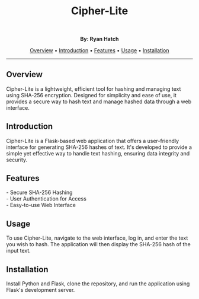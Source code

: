 <!--
******************************************************************************************
Title: Cipher-Lite Readme.md      |*******************************************************
Developed by: Ryan Hatch          |*******************************************************
Dev Date: August 3, 2023          |*******************************************************
Last Updated: October 13, 2023    |*******************************************************
Version: 2.0                      |*******************************************************
******************************************************************************************
-->
<!DOCTYPE html>
<html>
<body>
  <h1 align="center">Cipher-Lite</h1>
  <br>
  <p align="center">
    <strong>By: Ryan Hatch</strong><br>
  </p>
  <p align="center">
    <a href="#overview">Overview</a> •
    <a href="#introduction">Introduction</a> •
    <a href="#features">Features</a> •
    <a href="#usage">Usage</a> •
    <a href="#installation">Installation</a> 
<!--     <a href="#contributing">Contributing</a> • -->
<!--     <a href="#license">License</a> -->
  </p>
  <hr>
  <h2 id="overview">Overview</h2>
  <p>
    Cipher-Lite is a lightweight, efficient tool for hashing and managing text using SHA-256 encryption. 
    Designed for simplicity and ease of use, it provides a secure way to hash text and manage hashed data through a web interface.
  </p>
  <h2 id="introduction">Introduction</h2>
  <p>
    Cipher-Lite is a Flask-based web application that offers a user-friendly interface for generating SHA-256 hashes of text. It's developed to provide a simple yet effective way to handle text hashing, ensuring data integrity and security.
  </p>
  <h2 id="features">Features</h2>
  <p>
    - Secure SHA-256 Hashing<br>
    - User Authentication for Access<br>
    - Easy-to-use Web Interface<br>
  </p>
  <h2 id="usage">Usage</h2>
  <p>
    To use Cipher-Lite, navigate to the web interface, log in, and enter the text you wish to hash. The application will then display the SHA-256 hash of the input text.
  </p>
  <h2 id="installation">Installation</h2>
  <p>
    Install Python and Flask, clone the repository, and run the application using Flask's development server.
  </p>
<!--   <h2 id="contributing">Contributing</h2>
  <p>
    Contributions to Cipher-Lite are welcome. Please fork the repository, make your changes, and submit a pull request for review.
  </p> -->
<!--   <h2 id="license">License</h2>
  <p>
    Cipher-Lite is released under the [Specify License Type] license.
  </p> -->
</body>
</html>
